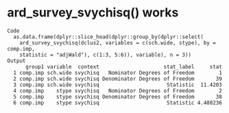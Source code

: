 # ard_survey_svychisq() works

    Code
      as.data.frame(dplyr::slice_head(dplyr::group_by(dplyr::select(
        ard_survey_svychisq(dclus2, variables = c(sch.wide, stype), by = comp.imp,
        statistic = "adjWald"), c(1:3, 5:6)), variable), n = 3))
    Output
          group1 variable  context                     stat_label     stat
      1 comp.imp sch.wide svychisq   Nominator Degrees of Freedom        1
      2 comp.imp sch.wide svychisq Denominator Degrees of Freedom       39
      3 comp.imp sch.wide svychisq                      Statistic  11.4203
      4 comp.imp    stype svychisq   Nominator Degrees of Freedom        2
      5 comp.imp    stype svychisq Denominator Degrees of Freedom       38
      6 comp.imp    stype svychisq                      Statistic 4.480236

